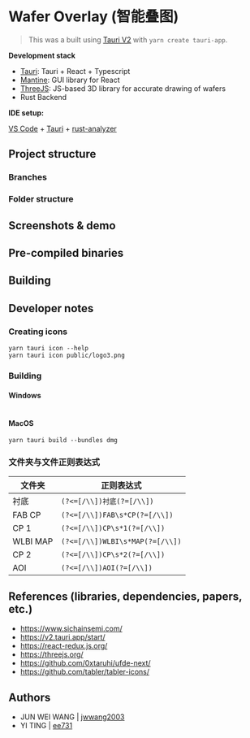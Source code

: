# Wafer Overlay (智能叠图)

> This was a built using [Tauri V2](https://v2.tauri.app/start/) with `yarn create tauri-app`.

**Development stack**
- [Tauri](https://v2.tauri.app/start/): Tauri + React + Typescript
- [Mantine](https://mantine.dev/): GUI library for React
- [ThreeJS](https://threejs.org/): JS-based 3D library for accurate drawing of wafers
- Rust Backend

**IDE setup:**

[VS Code](https://code.visualstudio.com/) + [Tauri](https://marketplace.visualstudio.com/items?itemName=tauri-apps.tauri-vscode) + [rust-analyzer](https://marketplace.visualstudio.com/items?itemName=rust-lang.rust-analyzer)

## Project structure

### Branches

### Folder structure

## Screenshots & demo

## Pre-compiled binaries

## Building

## Developer notes

### Creating icons

```
yarn tauri icon --help
yarn tauri icon public/logo3.png
```

### Building

#### Windows

```

```

#### MacOS
```
yarn tauri build --bundles dmg
```

### 文件夹与文件正则表达式

| 文件夹 | 正则表达式 |
| -------- | ------------------------------- |
| 衬底       | `(?<=[/\\])衬底(?=[/\\])`         |
| FAB CP   | `(?<=[/\\])FAB\s*CP(?=[/\\])`   |
| CP 1     | `(?<=[/\\])CP\s*1(?=[/\\])`     |
| WLBI MAP | `(?<=[/\\])WLBI\s*MAP(?=[/\\])` |
| CP 2     | `(?<=[/\\])CP\s*2(?=[/\\])`     |
| AOI      | `(?<=[/\\])AOI(?=[/\\])`        |

## References (libraries, dependencies, papers, etc.)

- https://www.sichainsemi.com/
- https://v2.tauri.app/start/
- https://react-redux.js.org/
- https://threejs.org/
- https://github.com/0xtaruhi/ufde-next/
- https://github.com/tabler/tabler-icons/

## Authors

- JUN WEI WANG | [jwwang2003](https://github.com/jwwang2003/)
- YI TING | [ee731](https://github.com/ee731)